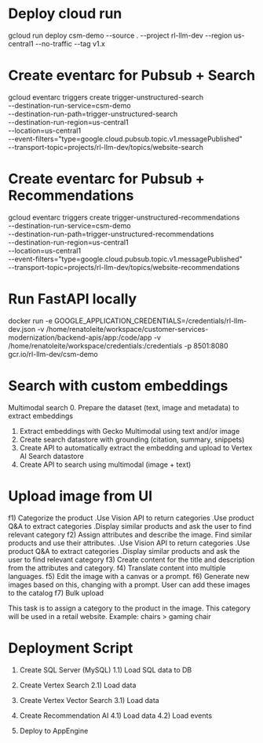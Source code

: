 # Deploy cloud run
gcloud run deploy csm-demo --source . --project rl-llm-dev --region us-central1
--no-traffic --tag v1.x

# Create eventarc for Pubsub + Search
gcloud eventarc triggers create trigger-unstructured-search \
    --destination-run-service=csm-demo \
    --destination-run-path=trigger-unstructured-search \
    --destination-run-region=us-central1 \
    --location=us-central1 \
    --event-filters="type=google.cloud.pubsub.topic.v1.messagePublished" \
    --transport-topic=projects/rl-llm-dev/topics/website-search

# Create eventarc for Pubsub + Recommendations
gcloud eventarc triggers create trigger-unstructured-recommendations \
    --destination-run-service=csm-demo \
    --destination-run-path=trigger-unstructured-recommendations \
    --destination-run-region=us-central1 \
    --location=us-central1 \
    --event-filters="type=google.cloud.pubsub.topic.v1.messagePublished" \
    --transport-topic=projects/rl-llm-dev/topics/website-recommendations


# Run FastAPI locally
docker run -e GOOGLE_APPLICATION_CREDENTIALS=/credentials/rl-llm-dev.json -v /home/renatoleite/workspace/customer-services-modernization/backend-apis/app:/code/app -v /home/renatoleite/workspace/credentials:/credentials -p 8501:8080 gcr.io/rl-llm-dev/csm-demo

# Search with custom embeddings

Multimodal search
0. Prepare the dataset (text, image and metadata) to extract embeddings
1. Extract embeddings with Gecko Multimodal using text and/or image
2. Create search datastore with grounding (citation, summary, snippets)
3. Create API to automatically extract the embedding and upload to Vertex AI Search datastore
4. Create API to search using multimodal (image + text)

# Upload image from UI
f1) Categorize the product
    .Use Vision API to return categories
    .Use product Q&A to extract categories
    .Display similar products and ask the user to find relevant category
f2) Assign attributes and describe the image. Find similar products and use their attributes.
    .Use Vision API to return categories
    .Use product Q&A to extract categories
    .Display similar products and ask the user to find relevant category
f3) Create content for the title and description from the attributes and category.
f4) Translate content into multiple languages.
f5) Edit the image with a canvas or a prompt.
f6) Generate new images based on this, changing with a prompt. User can add these images to the catalog
f7) Bulk upload

This task is to assign a category to the product in the image. This category will be used in a retail website.
Example: chairs > gaming chair


# Deployment Script

1) Create SQL Server (MySQL)
1.1) Load SQL data to DB

2) Create Vertex Search
2.1) Load data

3) Create Vertex Vector Search
3.1) Load data

4) Create Recommendation AI
4.1) Load data
4.2) Load events

5) Deploy to AppEngine
